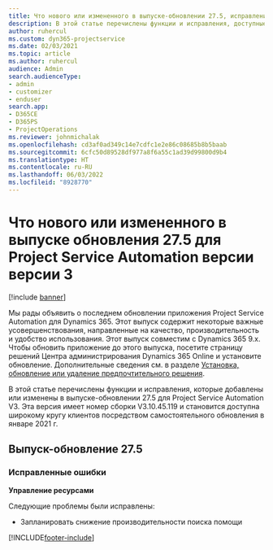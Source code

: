 ```yaml
---
title: Что нового или измененного в выпуске-обновлении 27.5, исправление, Project Service Automation, исправление версии 3
description: В этой статье перечислены функции и исправления, доступные в выпуске-обновлении с исправлениями 27.5 для Project Service Automation, V3.
author: ruhercul
ms.custom: dyn365-projectservice
ms.date: 02/03/2021
ms.topic: article
ms.author: ruhercul
audience: Admin
search.audienceType:
- admin
- customizer
- enduser
search.app:
- D365CE
- D365PS
- ProjectOperations
ms.reviewer: johnmichalak
ms.openlocfilehash: cd3af0ad349c14e7cdfc1e2e86c08685b8b5baab
ms.sourcegitcommit: 6cfc50d89528df977a8f6a55c1ad39d99800d9b4
ms.translationtype: HT
ms.contentlocale: ru-RU
ms.lasthandoff: 06/03/2022
ms.locfileid: "8928770"
---
```

# <a name="whats-new-or-changed-in-project-service-automation-update-release-275-v3"></a>Что нового или измененного в выпуске обновления 27.5 для Project Service Automation версии версии 3

[!include [banner](../includes/psa-now-project-operations.md)]

Мы рады объявить о последнем обновлении приложения Project Service Automation для Dynamics 365. Этот выпуск содержит некоторые важные усовершенствования, направленные на качество, производительность и удобство использования. Этот выпуск совместим с Dynamics 365 9.x. Чтобы обновить приложение до этого выпуска, посетите страницу решений Центра администрирования Dynamics 365 Online и установите обновление. Дополнительные сведения см. в разделе [Установка, обновление или удаление предпочтительного решения](/power-platform/admin/install-remove-preferred-solution).

В этой статье перечислены функции и исправления, которые добавлены или изменены в выпуске-обновлении 27.5 для Project Service Automation V3. Эта версия имеет номер сборки V3.10.45.119 и становится доступна широкому кругу клиентов посредством самостоятельного обновления в январе 2021 г.

## <a name="update-release-275"></a>Выпуск-обновление 27.5

### <a name="bug-fixes"></a>Исправленные ошибки


**Управление ресурсами**

Следующие проблемы были исправлены:

- Запланировать снижение производительности поиска помощи


[!INCLUDE[footer-include](../includes/footer-banner.md)]
